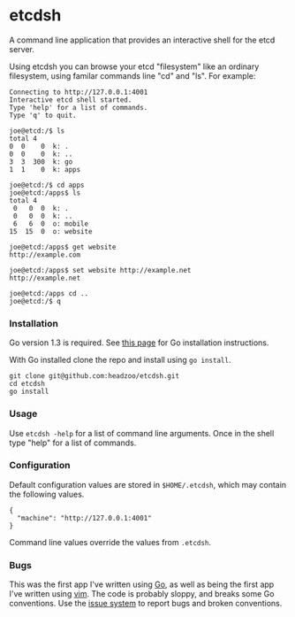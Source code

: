 etcdsh
======
A command line application that provides an interactive shell for the etcd server.

Using etcdsh you can browse your etcd "filesystem" like an ordinary filesystem, using familar commands line "cd" and "ls". For example:


```
Connecting to http://127.0.0.1:4001
Interactive etcd shell started.
Type 'help' for a list of commands.
Type 'q' to quit.

joe@etcd:/$ ls
total 4
0  0    0  k: .
0  0    0  k: ..
3  3  300  k: go
1  1    0  k: apps

joe@etcd:/$ cd apps
joe@etcd:/apps$ ls
total 4
 0   0  0  k: .
 0   0  0  k: ..
 6   6  0  o: mobile
15  15  0  o: website

joe@etcd:/apps$ get website
http://example.com

joe@etcd:/apps$ set website http://example.net
http://example.net

joe@etcd:/apps cd ..
joe@etcd:/$ q
```


### Installation
Go version 1.3 is required. See [this page](http://golang.org/doc/install) for Go installation instructions.

With Go installed clone the repo and install using `go install`.

```
git clone git@github.com:headzoo/etcdsh.git
cd etcdsh
go install
```

### Usage
Use `etcdsh -help` for a list of command line arguments. Once in the shell type "help" for a list of commands.


### Configuration
Default configuration values are stored in `$HOME/.etcdsh`, which may contain the following values.

```
{
  "machine": "http://127.0.0.1:4001"
}
```

Command line values override the values from `.etcdsh`.

### Bugs
This was the first app I've written using [Go](http://golang.org/), as well as being the first app I've written using [vim](http://www.vim.org/). The code is probably sloppy, and breaks some Go conventions. Use the [issue system](https://github.com/headzoo/etcdsh/issues) to report bugs and broken conventions.


